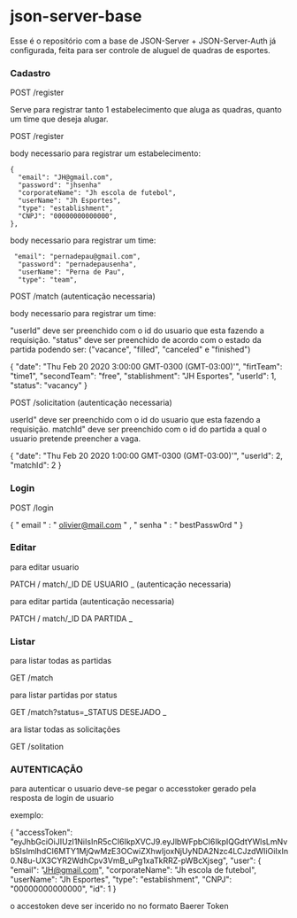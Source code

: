 # json-server-base

Esse é o repositório com a base de JSON-Server + JSON-Server-Auth já configurada, feita para ser controle de aluguel de quadras de esportes.

### Cadastro

POST /register

Serve para registrar tanto 1 estabelecimento que aluga as quadras, quanto um time que deseja alugar.

POST /register

body necessario para registrar um estabelecimento:

    {
      "email": "JH@gmail.com",
      "password": "jhsenha"
      "corporateName": "Jh escola de futebol",
      "userName": "Jh Esportes",
      "type": "establishment",
      "CNPJ": "00000000000000",
    },

body necessario para registrar um time:

     "email": "pernadepau@gmail.com",
      "password": "pernadepausenha",
      "userName": "Perna de Pau",
      "type": "team",

POST /match (autenticação necessaria)

body necessario para registrar um time:

"userId" deve ser preenchido com o id do usuario que esta fazendo a requisição.
"status" deve ser preenchido de acordo com o estado da partida podendo ser: ("vacance", "filled", "canceled" e "finished")

{
"date": "Thu Feb 20 2020 3:00:00 GMT-0300 (GMT-03:00)'",
"firtTeam": "time1",
"secondTeam": "free",
"stablishment": "JH Esportes",
"userId": 1,
"status": "vacancy"
}

POST /solicitation (autenticação necessaria)

userId" deve ser preenchido com o id do usuario que esta fazendo a requisição.
matchId" deve ser preenchido com o id do partida a qual o usuario pretende preencher a vaga.

{
"date": "Thu Feb 20 2020 1:00:00 GMT-0300 (GMT-03:00)'",
"userId": 2,
"matchId": 2
}

### Login

POST /login

{
" email " : " olivier@mail.com " ,
" senha " : " bestPassw0rd "
}

### Editar

para editar usuario

PATCH / match/_ID DE USUARIO _ (autenticação necessaria)

para editar partida (autenticação necessaria)

PATCH / match/_ID DA PARTIDA _

### Listar

para listar todas as partidas

GET /match

para listar partidas por status

GET /match?status=_STATUS DESEJADO _

ara listar todas as solicitações

GET /solitation

### AUTENTICAÇÃO

para autenticar o usuario deve-se pegar o accesstoker gerado pela resposta de login de usuario

exemplo:

{
"accessToken": "eyJhbGciOiJIUzI1NiIsInR5cCI6IkpXVCJ9.eyJlbWFpbCI6IkpIQGdtYWlsLmNvbSIsImlhdCI6MTY1MjQwMzE3OCwiZXhwIjoxNjUyNDA2Nzc4LCJzdWIiOiIxIn0.N8u-UX3CYR2WdhCpv3VmB_uPg1xaTkRRZ-pWBcXjseg",
"user": {
"email": "JH@gmail.com",
"corporateName": "Jh escola de futebol",
"userName": "Jh Esportes",
"type": "establishment",
"CNPJ": "00000000000000",
"id": 1
}

o accestoken deve ser incerido no no formato Baerer Token
